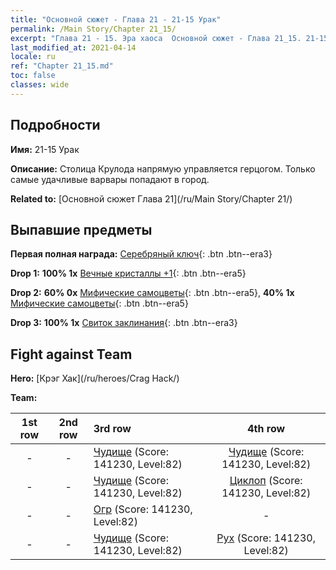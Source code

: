 ```yaml
---
title: "Основной сюжет - Глава 21 - 21-15 Урак"
permalink: /Main Story/Chapter 21_15/
excerpt: "Глава 21 - 15. Эра хаоса  Основной сюжет - Глава 21_15. 21-15 Урак"
last_modified_at: 2021-04-14
locale: ru
ref: "Chapter 21_15.md"
toc: false
classes: wide
---
```


## Подробности

 **Имя:** 21-15 Урак

 **Описание:** Столица Крулода напрямую управляется герцогом. Только самые удачливые варвары попадают в город.

 **Related to:** [Основной сюжет Глава 21](/ru/Main Story/Chapter 21/)

## Выпавшие предметы

 **Первая полная награда:** [Серебряный ключ](/ru/Items/con_693/){: .btn .btn--era3}

 **Drop 1:** **100% 1x** [Вечные кристаллы +1](/ru/Items/mat_73/){: .btn .btn--era5}

 **Drop 2:** **60% 0x** [Мифические самоцветы](/ru/Items/mat_65/){: .btn .btn--era5}, **40% 1x** [Мифические самоцветы](/ru/Items/mat_65/){: .btn .btn--era5}

 **Drop 3:** **100% 1x** [Свиток заклинания](/ru/Items/con_694/){: .btn .btn--era3}


## Fight against Team
 **Hero:** [Крэг Хак](/ru/heroes/Crag Hack/)

 **Team:**


  | 1st row | 2nd row | 3rd row | 4th row |
  |:----:|:----:|:----|:----:|
  | - | - | [Чудище](/ru/units/Behemoth/) (Score: 141230, Level:82)  | [Чудище](/ru/units/Behemoth/) (Score: 141230, Level:82)  |
  | - | - | [Чудище](/ru/units/Behemoth/) (Score: 141230, Level:82)  | [Циклоп](/ru/units/Cyclops/) (Score: 141230, Level:82)  |
  | - | - | [Огр](/ru/units/Ogre/) (Score: 141230, Level:82)  | - |
  | - | - | [Чудище](/ru/units/Behemoth/) (Score: 141230, Level:82)  | [Рух](/ru/units/Roc/) (Score: 141230, Level:82)  |


